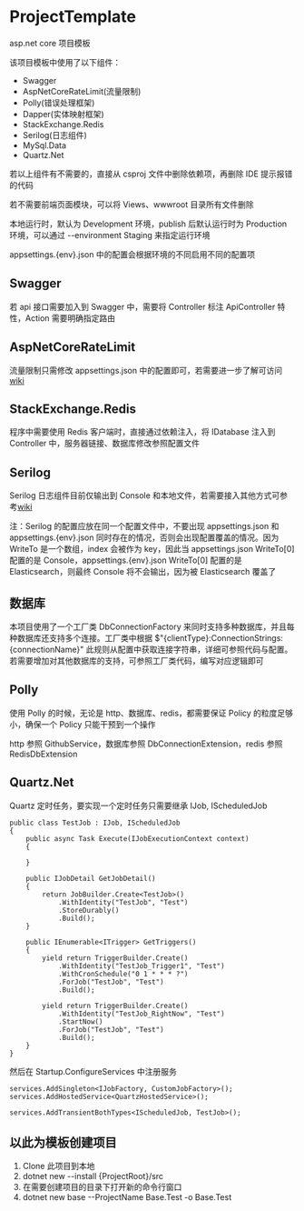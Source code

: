 ProjectTemplate
===============

asp.net core 项目模板

该项目模板中使用了以下组件：
- Swagger
- AspNetCoreRateLimit(流量限制)
- Polly(错误处理框架)
- Dapper(实体映射框架)
- StackExchange.Redis
- Serilog(日志组件)
- MySql.Data
- Quartz.Net

若以上组件有不需要的，直接从 csproj 文件中删除依赖项，再删除 IDE 提示报错的代码

若不需要前端页面模块，可以将 Views、wwwroot 目录所有文件删除

本地运行时，默认为 Development 环境，publish 后默认运行时为 Production 环境，可以通过 --environment Staging 来指定运行环境

appsettings.{env}.json 中的配置会根据环境的不同启用不同的配置项

Swagger
-------

若 api 接口需要加入到 Swagger 中，需要将 Controller 标注 ApiController 特性，Action 需要明确指定路由

AspNetCoreRateLimit
-------------------

流量限制只需修改 appsettings.json 中的配置即可，若需要进一步了解可访问[wiki](https://github.com/stefanprodan/AspNetCoreRateLimit/wiki)

StackExchange.Redis
-------------------

程序中需要使用 Redis 客户端时，直接通过依赖注入，将 IDatabase 注入到 Controller 中，服务器链接、数据库修改参照配置文件

Serilog
-------

Serilog 日志组件目前仅输出到 Console 和本地文件，若需要接入其他方式可参考[wiki](https://github.com/serilog/serilog/wiki/Provided-Sinks)

注：Serilog 的配置应放在同一个配置文件中，不要出现 appsettings.json 和 appsettings.{env}.json 同时存在的情况，否则会出现配置覆盖的情况。因为 WriteTo 是一个数组，index 会被作为 key，因此当 appsettings.json WriteTo[0] 配置的是 Console，appsettings.{env}.json WriteTo[0] 配置的是 Elasticsearch，则最终 Console 将不会输出，因为被 Elasticsearch 覆盖了

数据库
---------

本项目使用了一个工厂类 DbConnectionFactory 来同时支持多种数据库，并且每种数据库还支持多个连接。工厂类中根据 $"{clientType}:ConnectionStrings:{connectionName}" 此规则从配置中获取连接字符串，详细可参照代码与配置。若需要增加对其他数据库的支持，可参照工厂类代码，编写对应逻辑即可

Polly
-----

使用 Polly 的时候，无论是 http、数据库、redis，都需要保证 Policy 的粒度足够小，确保一个 Policy 只能干预到一个操作

http 参照 GithubService，数据库参照 DbConnectionExtension，redis 参照 RedisDbExtension

Quartz.Net
----------

Quartz 定时任务，要实现一个定时任务只需要继承 IJob, IScheduledJob
```
public class TestJob : IJob, IScheduledJob
{
    public async Task Execute(IJobExecutionContext context)
    {
        
    }

    public IJobDetail GetJobDetail()
    {
        return JobBuilder.Create<TestJob>()
            .WithIdentity("TestJob", "Test")
            .StoreDurably()
            .Build();
    }

    public IEnumerable<ITrigger> GetTriggers()
    {
        yield return TriggerBuilder.Create()
            .WithIdentity("TestJob_Trigger1", "Test")
            .WithCronSchedule("0 1 * * * ?")
            .ForJob("TestJob", "Test")
            .Build();

        yield return TriggerBuilder.Create()
            .WithIdentity("TestJob_RightNow", "Test")
            .StartNow()
            .ForJob("TestJob", "Test")
            .Build();
    }
}
```
然后在 Startup.ConfigureServices 中注册服务
```
services.AddSingleton<IJobFactory, CustomJobFactory>();
services.AddHostedService<QuartzHostedService>();

services.AddTransientBothTypes<IScheduledJob, TestJob>();
```

以此为模板创建项目
----------------

1. Clone 此项目到本地
2. dotnet new --install {ProjectRoot}/src
3. 在需要创建项目的目录下打开新的命令行窗口
4. dotnet new base --ProjectName Base.Test -o Base.Test
